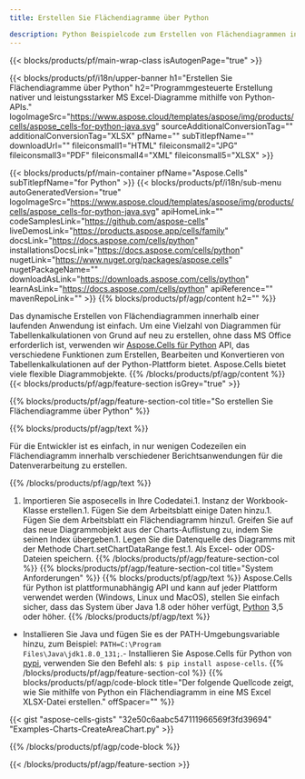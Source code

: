 ```yaml
---
title: Erstellen Sie Flächendiagramme über Python

description: Python Beispielcode zum Erstellen von Flächendiagrammen in Excel mithilfe der Python-Bibliothek. Verwenden Sie diesen Code zum Erstellen eines Flächendiagramms in MS Excel innerhalb einer Python-basierten Anwendung.
---
```

{{< blocks/products/pf/main-wrap-class isAutogenPage="true" >}}

{{< blocks/products/pf/i18n/upper-banner h1="Erstellen Sie Flächendiagramme über Python" h2="Programmgesteuerte Erstellung nativer und leistungsstarker MS Excel-Diagramme mithilfe von Python-APIs." logoImageSrc="https://www.aspose.cloud/templates/aspose/img/products/cells/aspose_cells-for-python-java.svg" sourceAdditionalConversionTag="" additionalConversionTag="XLSX" pfName="" subTitlepfName="" downloadUrl="" fileiconsmall1="HTML" fileiconsmall2="JPG" fileiconsmall3="PDF" fileiconsmall4="XML" fileiconsmall5="XLSX" >}}

{{< blocks/products/pf/main-container pfName="Aspose.Cells" subTitlepfName="for Python" >}}
{{< blocks/products/pf/i18n/sub-menu autoGeneratedVersion="true" logoImageSrc="https://www.aspose.cloud/templates/aspose/img/products/cells/aspose_cells-for-python-java.svg" apiHomeLink="" codeSamplesLink="https://github.com/aspose-cells" liveDemosLink="https://products.aspose.app/cells/family" docsLink="https://docs.aspose.com/cells/python" installationsDocsLink="https://docs.aspose.com/cells/python" nugetLink="https://www.nuget.org/packages/aspose.cells" nugetPackageName="" downloadAsLink="https://downloads.aspose.com/cells/python" learnAsLink="https://docs.aspose.com/cells/python" apiReference="" mavenRepoLink="" >}}
{{% blocks/products/pf/agp/content h2="" %}}

Das dynamische Erstellen von Flächendiagrammen innerhalb einer laufenden Anwendung ist einfach. Um eine Vielzahl von Diagrammen für Tabellenkalkulationen von Grund auf neu zu erstellen, ohne dass MS Office erforderlich ist, verwenden wir [Aspose.Cells für Python](https://pypi.org/project/aspose.cells)  API, das verschiedene Funktionen zum Erstellen, Bearbeiten und Konvertieren von Tabellenkalkulationen auf der Python-Plattform bietet. Aspose.Cells bietet viele flexible Diagrammobjekte.
{{% /blocks/products/pf/agp/content %}}
{{< blocks/products/pf/agp/feature-section isGrey="true" >}}

{{% blocks/products/pf/agp/feature-section-col title="So erstellen Sie Flächendiagramme über Python" %}}

{{% blocks/products/pf/agp/text %}}

Für die Entwickler ist es einfach, in nur wenigen Codezeilen ein Flächendiagramm innerhalb verschiedener Berichtsanwendungen für die Datenverarbeitung zu erstellen.

{{% /blocks/products/pf/agp/text %}}

1. Importieren Sie asposecells in Ihre Codedatei.1. Instanz der Workbook-Klasse erstellen.1. Fügen Sie dem Arbeitsblatt einige Daten hinzu.1. Fügen Sie dem Arbeitsblatt ein Flächendiagramm hinzu1. Greifen Sie auf das neue Diagrammobjekt aus der Charts-Auflistung zu, indem Sie seinen Index übergeben.1. Legen Sie die Datenquelle des Diagramms mit der Methode Chart.setChartDataRange fest.1. Als Excel- oder ODS-Dateien speichern.
{{% /blocks/products/pf/agp/feature-section-col %}}
{{% blocks/products/pf/agp/feature-section-col title="System Anforderungen" %}}
{{% blocks/products/pf/agp/text %}}
 Aspose.Cells für Python ist plattformunabhängig API und kann auf jeder Plattform verwendet werden (Windows, Linux und MacOS), stellen Sie einfach sicher, dass das System über Java 1.8 oder höher verfügt, [Python](https://www.python.org/downloads/) 3,5 oder höher.
{{% /blocks/products/pf/agp/text %}}
- Installieren Sie Java und fügen Sie es der PATH-Umgebungsvariable hinzu, zum Beispiel: <code>PATH=C:\Program Files\Java\jdk1.8.0_131;</code>.- Installieren Sie Aspose.Cells für Python von <a href="https://pypi.org/project/aspose-cells/">pypi</a>, verwenden Sie den Befehl als: <code>$ pip install aspose-cells</code>.
{{% /blocks/products/pf/agp/feature-section-col %}}
{{% blocks/products/pf/agp/code-block title="Der folgende Quellcode zeigt, wie Sie mithilfe von Python ein Flächendiagramm in eine MS Excel XLSX-Datei erstellen." offSpacer="" %}}

{{< gist "aspose-cells-gists" "32e50c6aabc547111966569f3fd39694" "Examples-Charts-CreateAreaChart.py" >}}

{{% /blocks/products/pf/agp/code-block %}}

{{< /blocks/products/pf/agp/feature-section >}}

<!-- aboutfile Starts -->
